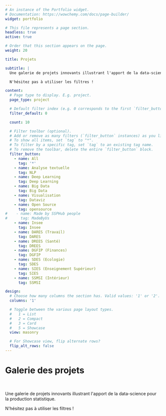 ```yaml
---
# An instance of the Portfolio widget.
# Documentation: https://wowchemy.com/docs/page-builder/
widget: portfolio

# This file represents a page section.
headless: true
active: true

# Order that this section appears on the page.
weight: 20

title: Projets

subtitle: |
  Une galerie de projets innovants illustrant l'apport de la data-science pour la production statistique.

  N'hésitez pas à utiliser les filtres !

content:
  # Page type to display. E.g. project.
  page_type: project

  # Default filter index (e.g. 0 corresponds to the first `filter_button` instance below).
  filter_default: 0

  count: 10

  # Filter toolbar (optional).
  # Add or remove as many filters (`filter_button` instances) as you like.
  # To show all items, set `tag` to "*".
  # To filter by a specific tag, set `tag` to an existing tag name.
  # To remove the toolbar, delete the entire `filter_button` block.
  filter_button:
    - name: All
      tag: '*'
    - name: Analyse textuelle
      tag: NLP
    - name: Deep Learning
      tag: Deep Learning
    - name: Big Data
      tag: Big Data
    - name: Visualisation
      tag: Dataviz
    - name: Open Source
      tag: opensource
#    - name: Made by SSPHub people
#      tag: MadeByUs
    - name: Insee
      tag: Insee
    - name: DARES (Travail)
      tag: DARES
    - name: DREES (Santé)
      tag: DREES
    - name: DGFIP (Finances)
      tag: DGFIP
    - name: SDES (Ecologie)
      tag: SDES
    - name: SIES (Enseignement Supérieur)
      tag: SIES
    - name: SSMSI (Intérieur)
      tag: SSMSI

design:
  # Choose how many columns the section has. Valid values: '1' or '2'.
  columns: '1'

  # Toggle between the various page layout types.
  #   1 = List
  #   2 = Compact
  #   3 = Card
  #   5 = Showcase
  view: masonry

  # For Showcase view, flip alternate rows?
  flip_alt_rows: false
---
```


# Galerie des projets

<br>

Une galerie de projets innovants illustrant l'apport de la data-science pour la production statistique.

N'hésitez pas à utiliser les filtres !